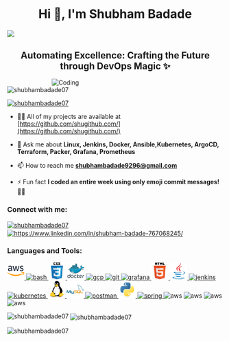 <h1 align="center">Hi 👋, I'm Shubham Badade</h1>
<img align="center" src="https://thumbs.dreamstime.com/b/devops-banner-concept-has-steps-to-analyze-such-as-plan-code-build-operate-deploy-test-monitor-release-software-251835119.jpg" /> 

<h2 align="center">Automating Excellence: Crafting the Future through DevOps Magic ✨</h2>
<img align="right" alt="Coding" width="400" src="https://media.licdn.com/dms/image/D5612AQE59o7cPscmMQ/article-cover_image-shrink_720_1280/0/1675763935434?e=2147483647&v=beta&t=XBRXagFpziCEeafBS3C1pU7G_ZlHyx0jQ28L_W_KP_w" /> 

<p align="left"> <img src="https://komarev.com/ghpvc/?username=shubhambadade07&label=Profile%20views&color=0e75b6&style=flat" alt="shubhambadade07" /> </p>

<p align="left"> <a href="https://twitter.com/shubhambadade07" target="blank"><img src="https://img.shields.io/twitter/follow/shubhambadade07?logo=twitter&style=for-the-badge" alt="shubhambadade07" /></a> </p>

- 👨‍💻 All of my projects are available at [https://github.com/shugithub.com/](https://github.com/shugithub.com/)

- 💬 Ask me about **Linux, Jenkins, Docker, Ansible,Kubernetes, ArgoCD, Terraform, Packer, Grafana, Prometheus**

- 📫 How to reach me **shubhambadade9296@gmail.com**

- ⚡ Fun fact **I coded an entire week using only emoji commit messages! 🚀🔥**

<h3 align="left">Connect with me:</h3>
<p align="left">
<a href="https://twitter.com/shubhambadade07" target="blank"><img align="center" src="https://raw.githubusercontent.com/rahuldkjain/github-profile-readme-generator/master/src/images/icons/Social/twitter.svg" alt="shubhambadade07" height="30" width="40" /></a>
<a href="https://linkedin.com/in/https://www.linkedin.com/in/shubham-badade-767068245/" target="blank"><img align="center" src="https://raw.githubusercontent.com/rahuldkjain/github-profile-readme-generator/master/src/images/icons/Social/linked-in-alt.svg" alt="https://www.linkedin.com/in/shubham-badade-767068245/" height="30" width="40" /></a>
</p>

<h3 align="left">Languages and Tools:</h3>
<p align="left"> <a href="https://aws.amazon.com" target="_blank" rel="noreferrer"> <img src="https://raw.githubusercontent.com/devicons/devicon/master/icons/amazonwebservices/amazonwebservices-original-wordmark.svg" alt="aws" width="40" height="40"/> </a> <a href="https://www.gnu.org/software/bash/" target="_blank" rel="noreferrer"> <img src="https://www.vectorlogo.zone/logos/gnu_bash/gnu_bash-icon.svg" alt="bash" width="40" height="40"/> </a> <a href="https://www.w3schools.com/css/" target="_blank" rel="noreferrer"> <img src="https://raw.githubusercontent.com/devicons/devicon/master/icons/css3/css3-original-wordmark.svg" alt="css3" width="40" height="40"/> </a> <a href="https://www.docker.com/" target="_blank" rel="noreferrer"> <img src="https://raw.githubusercontent.com/devicons/devicon/master/icons/docker/docker-original-wordmark.svg" alt="docker" width="40" height="40"/> </a> <a href="https://cloud.google.com" target="_blank" rel="noreferrer"> <img src="https://www.vectorlogo.zone/logos/google_cloud/google_cloud-icon.svg" alt="gcp" width="40" height="40"/> </a> <a href="https://git-scm.com/" target="_blank" rel="noreferrer"> <img src="https://www.vectorlogo.zone/logos/git-scm/git-scm-icon.svg" alt="git" width="40" height="40"/> </a> <a href="https://grafana.com" target="_blank" rel="noreferrer"> <img src="https://www.vectorlogo.zone/logos/grafana/grafana-icon.svg" alt="grafana" width="40" height="40"/> </a> <a href="https://www.w3.org/html/" target="_blank" rel="noreferrer"> <img src="https://raw.githubusercontent.com/devicons/devicon/master/icons/html5/html5-original-wordmark.svg" alt="html5" width="40" height="40"/> </a> <a href="https://www.java.com" target="_blank" rel="noreferrer"> <img src="https://raw.githubusercontent.com/devicons/devicon/master/icons/java/java-original.svg" alt="java" width="40" height="40"/> </a> <a href="https://www.jenkins.io" target="_blank" rel="noreferrer"> <img src="https://www.vectorlogo.zone/logos/jenkins/jenkins-icon.svg" alt="jenkins" width="40" height="40"/> </a> <a href="https://kubernetes.io" target="_blank" rel="noreferrer"> <img src="https://www.vectorlogo.zone/logos/kubernetes/kubernetes-icon.svg" alt="kubernetes" width="40" height="40"/> </a> <a href="https://www.linux.org/" target="_blank" rel="noreferrer"> <img src="https://raw.githubusercontent.com/devicons/devicon/master/icons/linux/linux-original.svg" alt="linux" width="40" height="40"/> </a> <a href="https://www.mysql.com/" target="_blank" rel="noreferrer"> <img src="https://raw.githubusercontent.com/devicons/devicon/master/icons/mysql/mysql-original-wordmark.svg" alt="mysql" width="40" height="40"/> </a> <a href="https://postman.com" target="_blank" rel="noreferrer"> <img src="https://www.vectorlogo.zone/logos/getpostman/getpostman-icon.svg" alt="postman" width="40" height="40"/> </a> <a href="https://www.python.org" target="_blank" rel="noreferrer"> <img src="https://raw.githubusercontent.com/devicons/devicon/master/icons/python/python-original.svg" alt="python" width="40" height="40"/> </a> <a href="https://spring.io/" target="_blank" rel="noreferrer"> <img src="https://www.vectorlogo.zone/logos/springio/springio-icon.svg" alt="spring" width="40" height="40"/> </a> <img src="https://gcdn.thunderstore.io/live/repository/icons/FixItFelix-CLLC_vanilla_yamls-1.0.1.png.128x128_q95.png" alt="aws" width="40" height="40"/> </a> <img src="https://encrypted-tbn0.gstatic.com/images?q=tbn:ANd9GcSTBG0k3sMgfPia3IwFj6fsti3r14-eYk7zyXvNjn4c13pM6Dy4RE-KoCNZIuX4Dy-vc84&usqp=CAU" alt="aws" width="40" height="40"/> </a><img src="https://tecbrix.com/wp-content/uploads/2022/05/terraform-consultancy-services-1024x1000.png" alt="aws" width="40" height="40"/> </a><img src="https://www.datocms-assets.com/2885/1620155106-brandhcpackerverticalcolor.svg" alt="aws" width="40" height="40"/> </a></p>

<p><img align="left" src="https://github-readme-stats.vercel.app/api/top-langs?username=shubham-badade-ats&show_icons=true&locale=en&layout=compact" alt="shubhambadade07" /></p>

<p>&nbsp;<img align="center" src="https://github-readme-stats.vercel.app/api?username=shubham-badade-ats&show_icons=true&locale=en" alt="shubhambadade07" /></p>

<p><img align="center" src="https://github-readme-streak-stats.herokuapp.com/?user=shubham-badade-ats&" alt="shubhambadade07" /></p>
